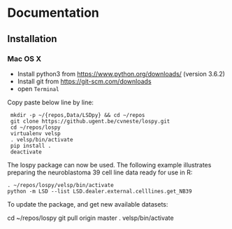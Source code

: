 # Documentation
## Installation
### Mac OS X

- Install python3 from https://www.python.org/downloads/ (version 3.6.2)
- Install git from https://git-scm.com/downloads
- open `Terminal`

Copy paste below line by line:

     mkdir -p ~/{repos,Data/LSDpy} && cd ~/repos
     git clone https://github.ugent.be/cvneste/lospy.git
     cd ~/repos/lospy
     virtualenv velsp
     . velsp/bin/activate
     pip install .
     deactivate

The lospy package can now be used. The following example illustrates preparing
the neuroblastoma 39 cell line data ready for use in R:

    . ~/repos/lospy/velsp/bin/activate
    python -m LSD --list LSD.dealer.external.celllines.get_NB39

To update the package, and get new available datasets:

   cd ~/repos/lospy
   git pull origin master
   . velsp/bin/activate

